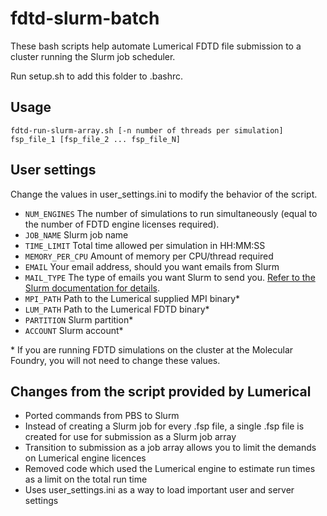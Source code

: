 # fdtd-slurm-batch
These bash scripts help automate Lumerical FDTD file submission to a cluster running the Slurm job scheduler.

Run setup.sh to add this folder to .bashrc.

## Usage
`fdtd-run-slurm-array.sh [-n number of threads per simulation] fsp_file_1 [fsp_file_2 ... fsp_file_N]`


## User settings
Change the values in user_settings.ini to modify the behavior of the script. 

- `NUM_ENGINES` The number of simulations to run simultaneously (equal to the number of FDTD engine licenses required).
- `JOB_NAME` Slurm job name
- `TIME_LIMIT` Total time allowed per simulation in HH:MM:SS
- `MEMORY_PER_CPU` Amount of memory per CPU/thread required
- `EMAIL` Your email address, should you want emails from Slurm
- `MAIL_TYPE` The type of emails you want Slurm to send you. [Refer to the Slurm documentation for details](https://slurm.schedmd.com/sbatch.html#OPT_mail-type).
- `MPI_PATH` Path to the Lumerical supplied MPI binary*
- `LUM_PATH` Path to the Lumerical FDTD binary*
- `PARTITION` Slurm partition*
- `ACCOUNT` Slurm account*

\* If you are running FDTD simulations on the cluster at the Molecular Foundry, you will not need to change these values.


## Changes from the script provided by Lumerical
- Ported commands from PBS to Slurm
- Instead of creating a Slurm job for every .fsp file, a single .fsp file is created for use for submission as a Slurm job array
- Transition to submission as a job array allows you to limit the demands on Lumerical engine licences
- Removed code which used the Lumerical engine to estimate run times as a limit on the total run time
- Uses user_settings.ini as a way to load important user and server settings
